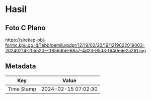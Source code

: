 # Hasil

## Foto C Plano

https://sirekap-obj-formc.kpu.go.id/1ebb/pemilu/pdpr/12/19/02/20/19/1219022019003-20240214-205520--ff856db6-68a7-4d23-95d3-f640e6e2a261.jpg


## Metadata

| Key        | Value               |
| ---------- | ------------------- |
| Time Stamp | 2024-02-15 07:02:30 |



